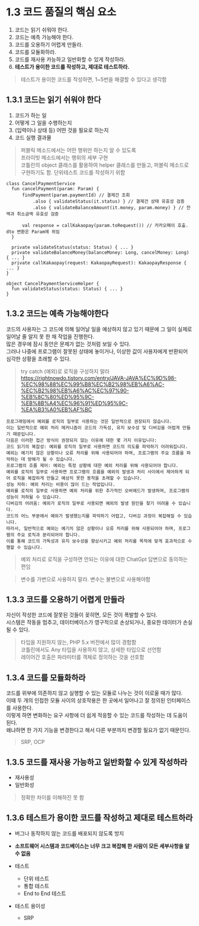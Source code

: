 # 1.3 코드 품질의 핵심 요소

1. 코드는 읽기 쉬워야 한다.
2. 코드는 예측 가능해야 한다.
3. 코드를 오용하기 어렵게 만들라.
4. 코드를 모듈화하라.
5. 코드를 재사용 카능하고 일반화할 수 있게 작성하라.
6. **테스트가 용이한 코드를 작성하고, 제대로 테스트하라.**

> 테스트가 용이한 코드를 작성하면, 1~5번을 해결할 수 있다고 생각함  

## 1.3.1 코드는 읽기 쉬워야 한다

1. 코드가 하는 일
2. 어떻게 그 일을 수행하는지
3. (입력이나 상태 등) 어떤 것을 필요로 하는지
4. 코드 실행 결과물

> 퍼블릭 메소드에서는 어떤 행위만 하는지 알 수 있도록  
> 프라이빗 메소드에서는 행위의 세부 구현  
> 코틀린의 object 클래스를 활용하여 helper 클래스를 만들고, 퍼블릭 메소드로 구현하기도 함. 단위테스트 코드를 작성하기 위함  
```
class CancelPaymentService
  fun cancelPayment(param: Param) {
      findPayment(param.paymentId) // 결제건 조회
          .also { validateStatus(it.status) } // 결제건 상태 유효성 검증
          .also { validateBalanceAmount(it.money, param.money) } // 잔액과 취소금액 유효성 검증
          
      val response = callKakaopay(param.toRequest()) // 카카오페이 호출. dto 변환은 Param에 위임
  }
  
  private validateStatus(status: Status) { ... }
  private validateBalanceMoney(balanceMoney: Long, cancelMoney: Long) { ... }
  private callKakaopay(request: KakaopayRequest): KakaopayResponse { ... }
}

object CancelPaymentServiceHelper {
  fun validateStatus(status: Status) { ... }
}
```

## 1.3.2 코드는 예측 가능해야한다

코드의 사용자는 그 코드에 의해 일어날 일을 예상하지 않고 있기 때문에 그 일이 실제로 일어날 줄 알지 못 한 채 작업을 진행한다.  
많은 경우에 잠시 동안은 문제가 없는 것처럼 보일 수 있다.  
그러나 나중에 프로그램이 잘못된 상태에 놓이거나, 이상한 값이 사용자에게 반환되어 심각한 상황을 초래할 수 있다.

> try catch (예외)로 로직을 구성하지 말라  
> https://rightnowdo.tistory.com/entry/JAVA-JAVA%EC%9D%98-%EC%98%88%EC%99%B8%EC%B2%98%EB%A6%AC-%EC%B2%98%EB%A6%AC%EC%97%90-%EB%8C%80%ED%95%9C-%EB%8B%A4%EC%96%91%ED%95%9C-%EA%B3%A0%EB%AF%BC  
```
프로그래밍에서 예외를 로직의 일부로 사용하는 것은 일반적으로 권장되지 않습니다.  
이는 일반적으로 예외 처리 메커니즘이 코드의 가독성, 유지 보수성 및 디버깅을 어렵게 만들기 때문입니다.  
다음은 이러한 접근 방식이 권장되지 않는 이유에 대한 몇 가지 이유입니다:  
코드 읽기의 복잡성: 예외를 로직의 일부로 사용하면 코드의 의도를 파악하기 어려워집니다. 
예외는 예기치 않은 상황이나 오류 처리를 위해 사용되어야 하며, 프로그램의 주요 흐름을 파악하는 데 방해가 될 수 있습니다.  
프로그램의 흐름 제어: 예외는 특정 상황에 대한 예외 처리를 위해 사용되어야 합니다. 
예외를 로직의 일부로 사용하면 프로그램의 흐름을 예외의 발생과 처리 사이에서 제어하게 되어 로직을 복잡하게 만들고 예상치 못한 동작을 초래할 수 있습니다.  
성능 저하: 예외 처리는 비용이 많이 드는 작업입니다. 
예외를 로직의 일부로 사용하면 예외 처리를 위한 추가적인 오버헤드가 발생하며, 프로그램의 성능이 저하될 수 있습니다.  
디버깅의 어려움: 예외가 로직의 일부로 사용되면 예외의 발생 원인을 찾기 어려울 수 있습니다. 
코드의 어느 부분에서 예외가 발생했는지를 파악하기 어렵고, 디버깅 과정이 복잡해질 수 있습니다.  
따라서, 일반적으로 예외는 예기치 않은 상황이나 오류 처리를 위해 사용되어야 하며, 프로그램의 주요 로직과 분리되어야 합니다. 
이를 통해 코드의 가독성과 유지 보수성을 향상시키고 예외 처리를 목적에 맞게 효과적으로 수행할 수 있습니다.  
```
> 예외 처리로 로직을 구성하면 안되는 이유에 대한 ChatGpt 답변으로 동의하는 편임  

> 변수를 가변으로 사용하지 말라. 변수는 불변으로 사용해야함  

## 1.3.3 코드를 오용하기 어렵게 만들라

자신이 작성한 코드에 잘못된 것들이 꽂히면, 모든 것이 폭발할 수 있다.  
시스템은 작동을 멈추고, 데이터베이스가 영구적으로 손상되거나, 중요한 데이터가 손실될 수 있다.

> 타입을 지원하지 않는, PHP 5.x 버전에서 많이 경험함  
> 코틀린에서도 Any 타입을 사용하지 않고, 상세한 타입으로 선언함  
> 레이어간 호출은 파라미터를 객체로 정의하는 것을 선호함

## 1.3.4 코드를 모듈화하라

코드를 위부에 의존하지 않고 실행할 수 있는 모듈로 나누는 것이 이로울 때가 많다.  
이때 두 개의 인접한 모듈 사이의 상호작용은 한 곳에서 일어나고 잘 정의된 인터페이스를 사용한다.  
이렇게 하면 변화하는 요구 사항에 더 쉽게 적응할 수 있는 코드를 작성하는 데 도움이 된다.  
왜냐하면 한 가지 기능을 변경한다고 해서 다른 부분까지 변경할 필요가 없기 때문인다.  

> SRP, OCP

## 1.3.5 코드를 재사용 가능하고 일반화할 수 있게 작성하라

- 재사용성
- 일반화성

> 정확한 차이를 이해하진 못 함  

## 1.3.6 테스트가 용이한 코드를 작성하고 제대로 테스트하라

- 버그나 동작하지 않는 코드를 배포되지 않도록 방지
- **소프트웨어 시스템과 코드베이스는 너무 크고 복잡해 한 사람이 모든 세부사항을 알 수 없음**  

- 테스트
  - 단위 테스트
  - 통합 테스트
  - End to End 테스트
- 테스트 용이성
  - SRP
